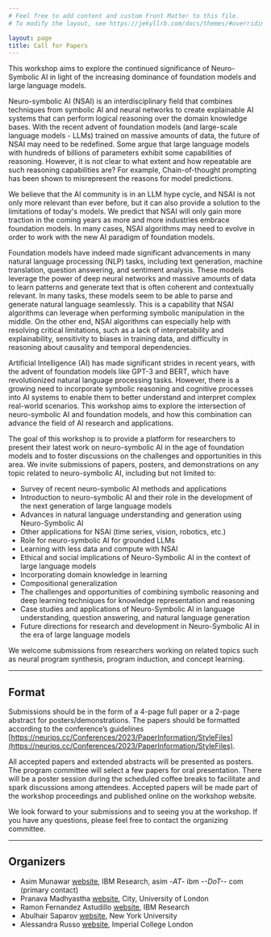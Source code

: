 ```yaml
---
# Feel free to add content and custom Front Matter to this file.
# To modify the layout, see https://jekyllrb.com/docs/themes/#overriding-theme-defaults

layout: page
title: Call for Papers
---
```


This workshop aims to explore the continued significance of Neuro-Symbolic AI
in light of the increasing dominance of foundation models and large language
models.

Neuro-symbolic AI (NSAI) is an interdisciplinary field that combines techniques from symbolic AI and neural networks to create explainable AI systems that can perform logical reasoning over the domain knowledge bases. With the recent advent of foundation models (and large-scale language models - LLMs) trained on massive amounts of data, the future of NSAI may need to be redefined. Some argue that large language models with hundreds of billions of parameters exhibit some capabilities of reasoning. However, it is not clear to what extent and how repeatable are such reasoning capabilities are? For example, Chain-of-thought prompting has been shown to misrepresent the reasons for model predictions.

We believe that the AI community is in an LLM hype cycle, and NSAI is not only more relevant than ever before, but it can also provide a solution to the limitations of today's models. We predict that NSAI will only gain more traction in the coming years as more and more industries embrace foundation models. In many cases, NSAI algorithms may need to evolve in order to work with the new AI paradigm of foundation models.

Foundation models have indeed made significant advancements in many natural language processing (NLP) tasks, including text generation, machine translation, question answering, and sentiment analysis. These models leverage the power of deep neural networks and massive amounts of data to learn patterns and generate text that is often coherent and contextually relevant. In many tasks, these models seem to be able to parse and generate natural language seamlessly. This is a capability that NSAI algorithms can leverage when performing symbolic manipulation in the middle. On the other end, NSAI algorithms can especially help with resolving critical limitations, such as a lack of interpretability and explainability, sensitivity to biases in training data, and difficulty in reasoning about causality and temporal dependencies.

Artificial Intelligence (AI) has made significant strides in recent years, with the advent of foundation models like GPT-3 and BERT, which have revolutionized natural language processing tasks. However, there is a growing need to incorporate symbolic reasoning and cognitive processes into AI systems to enable them to better understand and interpret complex real-world scenarios. This workshop aims to explore the intersection of neuro-symbolic AI and foundation models, and how this combination can advance the field of AI research and applications.


The goal of this workshop is to provide a platform for researchers to present their latest work on neuro-symbolic AI in the age of foundation models and to foster discussions on the challenges and opportunities in this area. We invite submissions of papers, posters, and demonstrations on any topic related to neuro-symbolic AI, including but not limited to:

- Survey of recent neuro-symbolic AI methods and applications
- Introduction to neuro-symbolic AI and their role in the development of the next generation of large language models
- Advances in natural language understanding and generation using Neuro-Symbolic AI
- Other applications for NSAI (time series, vision, robotics, etc.)
- Role for neuro-symbolic AI for grounded LLMs
- Learning with less data and compute with NSAI
- Ethical and social implications of Neuro-Symbolic AI in the context of large language models
- Incorporating domain knowledge in learning
- Compositional generalization
- The challenges and opportunities of combining symbolic reasoning and deep learning techniques for knowledge representation and reasoning
- Case studies and applications of Neuro-Symbolic AI in language understanding, question answering, and natural language generation
- Future directions for research and development in Neuro-Symbolic AI in the era of large language models

We welcome submissions from researchers working on related topics such as neural program synthesis, program induction, and concept learning.

---

## Format

Submissions should be in the form of a 4-page full paper or a 2-page abstract for posters/demonstrations. The papers should be formatted according to the conference’s guidelines [https://neurips.cc/Conferences/2023/PaperInformation/StyleFiles](https://neurips.cc/Conferences/2023/PaperInformation/StyleFiles).

All accepted papers and extended abstracts will be presented as posters. The program committee will select a few papers for oral presentation. There will be a poster session during the scheduled coffee breaks to facilitate and spark discussions among attendees. Accepted papers will be made part of the workshop proceedings and published online on the workshop website.

We look forward to your submissions and to seeing you at the workshop. If you have any questions, please feel free to contact the organizing committee.

---

## Organizers

- Asim Munawar [website](https://research.ibm.com/people/asim-munawar), IBM Research, asim -*AT*- ibm -*-DoT-*- com (primary contact)
- Pranava Madhyastha [website](https://www.city.ac.uk/about/people/academics/pranava-madhyastha), City, University of London
- Ramon Fernandez Astudillo [website](https://mitibmwatsonailab.mit.edu/people/ramon-fernandez-astudillo/), IBM Research
- Abulhair Saparov [website](https://asaparov.org/), New York University
- Alessandra Russo [website](https://wp.doc.ic.ac.uk/arusso/), Imperial College London
